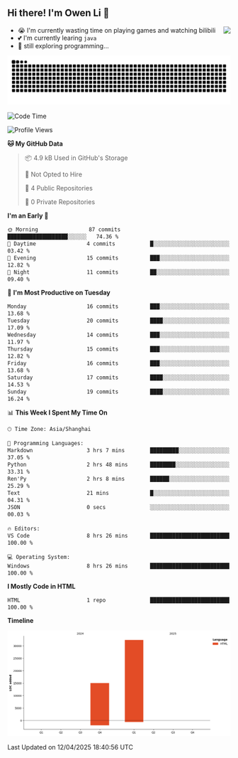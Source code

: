## Hi there! I'm Owen Li 👋

<a href="https://github.com/owenllli">
  <img align="right" src="https://github-readme-stats.vercel.app/api/top-langs/?username=owenllli&layout=normal" />
</a>

- 😭 I'm currently wasting time on playing games and watching bilibili
- 💕 I'm currently learing `java`
- 🤔 still exploring programming...

<!--
![Top Langs](https://github-readme-stats.vercel.app/api/top-langs/?username=owenllli&layout=normal)
-->

<picture>
  <source media="(prefers-color-scheme: dark)" srcset="https://raw.githubusercontent.com/owenllli/owenllli/output/github-snake-dark.svg" />
  <source media="(prefers-color-scheme: light)" srcset="https://raw.githubusercontent.com/owenllli/owenllli/output/github-snake.svg" />
  <img alt="github-snake" src="https://raw.githubusercontent.com/owenllli/owenllli/output/github-snake.svg" />
</picture>

<!--START_SECTION:waka-->
![Code Time](http://img.shields.io/badge/Code%20Time-128%20hrs%2038%20mins-blue)

![Profile Views](http://img.shields.io/badge/Profile%20Views-0-blue)

**🐱 My GitHub Data** 

> 📦 4.9 kB Used in GitHub's Storage 
 > 
> 🚫 Not Opted to Hire
 > 
> 📜 4 Public Repositories 
 > 
> 🔑 0 Private Repositories 
 > 
**I'm an Early 🐤** 

```text
🌞 Morning                87 commits          ███████████████████░░░░░░   74.36 % 
🌆 Daytime                4 commits           █░░░░░░░░░░░░░░░░░░░░░░░░   03.42 % 
🌃 Evening                15 commits          ███░░░░░░░░░░░░░░░░░░░░░░   12.82 % 
🌙 Night                  11 commits          ██░░░░░░░░░░░░░░░░░░░░░░░   09.40 % 
```
📅 **I'm Most Productive on Tuesday** 

```text
Monday                   16 commits          ███░░░░░░░░░░░░░░░░░░░░░░   13.68 % 
Tuesday                  20 commits          ████░░░░░░░░░░░░░░░░░░░░░   17.09 % 
Wednesday                14 commits          ███░░░░░░░░░░░░░░░░░░░░░░   11.97 % 
Thursday                 15 commits          ███░░░░░░░░░░░░░░░░░░░░░░   12.82 % 
Friday                   16 commits          ███░░░░░░░░░░░░░░░░░░░░░░   13.68 % 
Saturday                 17 commits          ████░░░░░░░░░░░░░░░░░░░░░   14.53 % 
Sunday                   19 commits          ████░░░░░░░░░░░░░░░░░░░░░   16.24 % 
```


📊 **This Week I Spent My Time On** 

```text
🕑︎ Time Zone: Asia/Shanghai

💬 Programming Languages: 
Markdown                 3 hrs 7 mins        █████████░░░░░░░░░░░░░░░░   37.05 % 
Python                   2 hrs 48 mins       ████████░░░░░░░░░░░░░░░░░   33.31 % 
Ren'Py                   2 hrs 8 mins        ██████░░░░░░░░░░░░░░░░░░░   25.29 % 
Text                     21 mins             █░░░░░░░░░░░░░░░░░░░░░░░░   04.31 % 
JSON                     0 secs              ░░░░░░░░░░░░░░░░░░░░░░░░░   00.03 % 

🔥 Editors: 
VS Code                  8 hrs 26 mins       █████████████████████████   100.00 % 

💻 Operating System: 
Windows                  8 hrs 26 mins       █████████████████████████   100.00 % 
```

**I Mostly Code in HTML** 

```text
HTML                     1 repo              █████████████████████████   100.00 % 
```



**Timeline**

![Lines of Code chart](https://raw.githubusercontent.com/owenllli/owenllli/main/assets/bar_graph.png)


 Last Updated on 12/04/2025 18:40:56 UTC
<!--END_SECTION:waka-->

